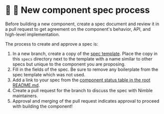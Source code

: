 # 🧐 📄 New component spec process

Before building a new component, create a spec document and review it in a pull request to get agreement on the component's behavior, API, and high-level implementation.

The process to create and approve a spec is:

1. In a new branch, create a copy of the [spec template](/specs/TEMPLATE.md). Place the copy in this `specs` directory next to the template with a name similar to other specs but unique to the component you are proposing.
2. Fill in the fields of the spec. Be sure to remove any boilerplate from the spec template which was not used. 
3. Add a link to your spec from the [component status table in the root README.md](/README.md#component-status).
4. Create a pull request for the branch to discuss the spec with Nimble maintainers.
5. Approval and merging of the pull request indicates approval to proceed with building the component!
